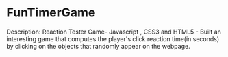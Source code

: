 # FunTimerGame

Description: Reaction Tester Game- Javascript , CSS3 and HTML5  - Built an interesting game that computes the player's click reaction time(in seconds) by clicking on the objects that randomly appear on the webpage.
